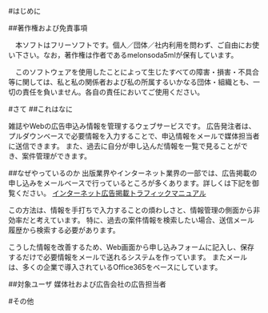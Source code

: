 #はじめに

##著作権および免責事項

　本ソフトはフリーソフトです。個人／団体／社内利用を問わず、ご自由にお使い下さい。なお，著作権は作者であるmelonsoda5mlが保有しています。

　このソフトウェアを使用したことによって生じたすべての障害・損害・不具合等に関しては、私と私の関係者および私の所属するいかなる団体・組織とも、一切の責任を負いません。各自の責任においてご使用ください。


#さて
##これはなに

雑誌やWebの広告申込み情報を管理するウェブサービスです。  広告発注者は、プルダウンベースで必要情報を入力することで、申込情報をメールで媒体担当者に送信できます。  また、過去に自分が申し込んだ情報を一覧で見ることができ、案件管理ができます。

##なぜやっているのか
出版業界やインターネット業界の一部では、広告掲載の申し込みをメールベースで行っているところが多くあります。詳しくは下記を御覧ください。
[インターネット広告掲載トラフィックマニュアル](http://www.jiaa.org/archive/traffic_manual.html)

この方法は、情報を手打ちで入力することの煩わしさと、情報管理の側面から非効率だと考えています。
特に、過去の案件情報を検索したい場合、送信メール履歴から検索する必要があります。

こうした情報を改善するため、Web画面から申し込みフォームに記入し、保存するだけで必要情報をメールで送れるシステムを作っています。  またメールは、多くの企業で導入されているOffice365をベースにしています。

##対象ユーザ
媒体社および広告会社の広告担当者

#その他
